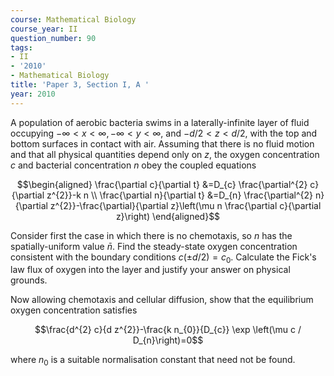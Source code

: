 ```yaml
---
course: Mathematical Biology
course_year: II
question_number: 90
tags:
- II
- '2010'
- Mathematical Biology
title: 'Paper 3, Section I, A '
year: 2010
---
```




A population of aerobic bacteria swims in a laterally-infinite layer of fluid occupying $-\infty<x<\infty,-\infty<y<\infty$, and $-d / 2<z<d / 2$, with the top and bottom surfaces in contact with air. Assuming that there is no fluid motion and that all physical quantities depend only on $z$, the oxygen concentration $c$ and bacterial concentration $n$ obey the coupled equations

$$\begin{aligned}
\frac{\partial c}{\partial t} &=D_{c} \frac{\partial^{2} c}{\partial z^{2}}-k n \\
\frac{\partial n}{\partial t} &=D_{n} \frac{\partial^{2} n}{\partial z^{2}}-\frac{\partial}{\partial z}\left(\mu n \frac{\partial c}{\partial z}\right)
\end{aligned}$$

Consider first the case in which there is no chemotaxis, so $n$ has the spatially-uniform value $\bar{n}$. Find the steady-state oxygen concentration consistent with the boundary conditions $c(\pm d / 2)=c_{0}$. Calculate the Fick's law flux of oxygen into the layer and justify your answer on physical grounds.

Now allowing chemotaxis and cellular diffusion, show that the equilibrium oxygen concentration satisfies

$$\frac{d^{2} c}{d z^{2}}-\frac{k n_{0}}{D_{c}} \exp \left(\mu c / D_{n}\right)=0$$

where $n_{0}$ is a suitable normalisation constant that need not be found.